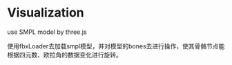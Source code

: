 # Visualization
use SMPL model by three.js

使用fbxLoader去加载smpl模型，并对模型的bones去进行操作，使其骨骼节点能根据四元数、欧拉角的数据变化进行旋转。
